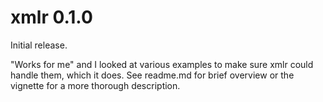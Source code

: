 # xmlr 0.1.0
Initial release.

"Works for me" and I looked at various examples to make sure xmlr could handle them, which it does. 
See readme.md for brief overview or the vignette for a more thorough description.